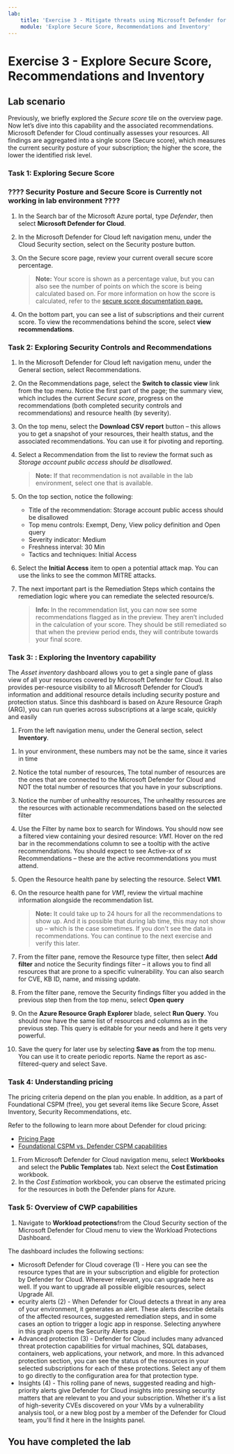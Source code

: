 ```yaml
---
lab:
    title: 'Exercise 3 - Mitigate threats using Microsoft Defender for Cloud'
    module: 'Explore Secure Score, Recommendations and Inventory'
---
```


# Exercise 3 - Explore Secure Score, Recommendations and Inventory

## Lab scenario

Previously, we briefly explored the *Secure score* tile on the overview page. Now let’s dive into this capability and the associated recommendations. Microsoft Defender for Cloud continually assesses your resources. All findings are aggregated into a single score (Secure score), which measures the current security posture of your subscription; the higher the score, the lower the identified risk level.

### Task 1: Exploring Secure Score

### ???? Security Posture and Secure Score is Currently not working in lab environment ????

1. In the Search bar of the Microsoft Azure portal, type *Defender*, then select **Microsoft Defender for Cloud**.

1. In the Microsoft Defender for Cloud left navigation menu, under the Cloud Security section, select on the Security posture button.

1. On the Secure score page, review your current overall secure score percentage.

    >**Note:** Your score is shown as a percentage value, but you can also see the number of points on which the score is being calculated based on. For more information on how the score is calculated, refer to the [secure score documentation page.](https://docs.microsoft.com/azure/security-center/secure-score-security-controls#how-your-secure-score-is-calculated)

1. On the bottom part, you can see a list of subscriptions and their current score. To view the recommendations behind the score, select **view recommendations**.

### Task 2: Exploring Security Controls and Recommendations

1. In the Microsoft Defender for Cloud left navigation menu, under the General section, select Recommendations.

1. On the Recommendations page, select the **Switch to classic view** link from the top menu. Notice the first part of the page; the summary view, which includes the current *Secure score*, progress on the recommendations (both completed security controls and recommendations) and resource health (by severity).

1. On the top menu, select the **Download CSV report** button – this allows you to get a snapshot of your resources, their health status, and the associated recommendations. You can use it for pivoting and reporting.

1. Select a Recommendation from the list to review the format such as *Storage account public access should be disallowed*. 

     >**Note:** If that recommendation is not available in the lab environment, select one that is available.

1. On the top section, notice the following:

     - Title of the recommendation: Storage account public access should be disallowed
     - Top menu controls: Exempt, Deny, View policy definition and Open query
     - Severity indicator: Medium
     - Freshness interval: 30 Min
     - Tactics and techniques: Initial Access

1. Select the **Initial Access** item to open a potential attack map. You can use the links to see the common MITRE attacks.

1. The next important part is the Remediation Steps which contains the remediation logic where you can remediate the selected resource/s.

    >**Info:** In the recommendation list, you can now see some recommendations flagged as in the preview. They aren’t included in the calculation of your score. They should be still remediated so that when the preview period ends, they will contribute towards your final score.

### Task 3: : Exploring the Inventory capability

The *Asset inventory* dashboard allows you to get a single pane of glass view of all your resources covered by Microsoft Defender for Cloud. It also provides per-resource visibility to all Microsoft Defender for Cloud’s information and additional resource details including security posture and protection status. Since this dashboard is based on Azure Resource Graph (ARG), you can run queries across subscriptions at a large scale, quickly and easily

1. From the left navigation menu, under the General section, select **Inventory**.

<!--- 1. Hover to the Summaries strip at the top of the page.--->

1. In your environment, these numbers may not be the same, since it varies in time

1. Notice the total number of resources, The total number of resources are the ones that are connected to the Microsoft Defender for Cloud and NOT the total number of resources that you have in your subscriptions.

1. Notice the number of unhealthy resources, The unhealthy resources are the resources with actionable recommendations based on the selected filter

1. Use the Filter by name box to search for Windows. You should now see a filtered view containing your desired resource: *VM1*. Hover on the red bar in the recommendations column to see a tooltip with the active recommendations. You should expect to see Active-xx of xx Recommendations – these are the active recommendations you must attend.

1. Open the Resource health pane by selecting the resource. Select **VM1**.

1. On the resource health pane for *VM1*, review the virtual machine information alongside the recommendation list.

    >**Note:** It could take up to 24 hours for all the recommendations to show up. And it is possible that during lab time, this may not show up – which is the case sometimes. If you don't see the data in recommendations. You can continue to the next exercise and verify this later.

1. From the filter pane, remove the Resource type filter, then select **Add filter** and notice the Security findings filter – it allows you to find all resources that are prone to a specific vulnerability. You can also search for CVE, KB ID, name, and missing update.

1. From the filter pane, remove the Security findings filter you added in the previous step then from the top menu, select **Open query**

1. On the **Azure Resource Graph Explorer** blade, select **Run Query**. You should now have the same list of resources and columns as in the previous step. This query is editable for your needs and here it gets very powerful.

1. Save the query for later use by selecting **Save as** from the top menu. You can use it to create periodic reports. Name the report as asc-filtered-query and select Save.

### Task 4: Understanding pricing

The pricing criteria depend on the plan you enable. In addition, as a part of Foundational CSPM (free), you get several items like Secure Score, Asset Inventory, Security Recommendations, etc.

Refer to the following to learn more about Defender for cloud pricing:

- [Pricing Page](https://azure.microsoft.com/pricing/details/defender-for-cloud/?v=17.23h)
- [Foundational CSPM vs. Defender CSPM capabilities](https://learn.microsoft.com/azure/defender-for-cloud/concept-cloud-security-posture-management)

1. From Microsoft Defender for Cloud navigation menu, select **Workbooks** and select the **Public Templates** tab. Next select the **Cost Estimation** workbook.
1. In the *Cost Estimation* workbook, you can observe the estimated pricing for the resources in both the Defender plans for Azure.

### Task 5: Overview of CWP capabilities

1. Navigate to **Workload protections**from the Cloud Security section of the Microsoft Defender for Cloud menu to view the Workload Protections Dashboard.

The dashboard includes the following sections:

- Microsoft Defender for Cloud coverage (1) - Here you can see the resource types that are in your subscription and eligible for protection by Defender for Cloud. Wherever relevant, you can upgrade here as well. If you want to upgrade all possible eligible resources, select Upgrade All.
- ecurity alerts (2) - When Defender for Cloud detects a threat in any area of your environment, it generates an alert. These alerts describe details of the affected resources, suggested remediation steps, and in some cases an option to trigger a logic app in response. Selecting anywhere in this graph opens the Security Alerts page.
- Advanced protection (3) - Defender for Cloud includes many advanced threat protection capabilities for virtual machines, SQL databases, containers, web applications, your network, and more. In this advanced protection section, you can see the status of the resources in your selected subscriptions for each of these protections. Select any of them to go directly to the configuration area for that protection type.
- Insights (4) - This rolling pane of news, suggested reading and high-priority alerts give Defender for Cloud insights into pressing security matters that are relevant to you and your subscription. Whether it's a list of high-severity CVEs discovered on your VMs by a vulnerability analysis tool, or a new blog post by a member of the Defender for Cloud team, you'll find it here in the Insights panel.

## You have completed the lab
